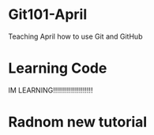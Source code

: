 # Git101-April
Teaching April how to use Git and GitHub
# Learning Code
IM LEARNING!!!!!!!!!!!!!!!!!!!!
# Radnom new tutorial
